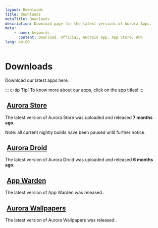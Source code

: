 ```yaml
---
layout: Downloads
title: Downloads
metaTitle: Downloads
description: Download page for the latest versions of Aurora Apps.
meta:
    - name: keywords
      content: Download, Official, Android app, App Store, APK
lang: en-GB
---
```


# Downloads <cloud-download-icon size="38px" color="#b071e3" />

Download our latest apps here.

::: c-tip Tip!
To know more about our apps, click on the app titles!
:::

## <img class="headerLogo" :src="$withBase('/icons/aurora_store.png')"> [Aurora Store](/download/AuroraStore/)

The latest version of Aurora Store was uploaded <ReleaseDate store /> and released **7 months ago**.

Note: all current nightly builds have been paused until further notice.

<DownloadButtons storeStable storeNightly />

<AuroraChangelogs store />

## <img class="headerLogo" :src="$withBase('/icons/aurora_droid.png')"> [Aurora Droid](/download/AuroraDroid/)

The latest version of Aurora Droid was uploaded <ReleaseDate droid /> and released **6 months ago**.

<DownloadButtons droidStable droidNightly />

<AuroraChangelogs droid />

## <img class="headerLogo" :src="$withBase('/icons/app_warden.png')"> [App Warden](/download/AppWarden/)

The latest version of App Warden was released <ReleaseDate warden />.

<DownloadButtons warden />

<AuroraChangelogs warden />

## <img class="headerLogo" :src="$withBase('/icons/aurora_wallpapers.png')"> [Aurora Wallpapers](/download/AuroraWallpapers/)

The latest version of Aurora Wallpapers was released <ReleaseDate walls />.

<DownloadButtons walls />

<AuroraChangelogs walls />

